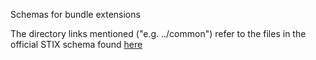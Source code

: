 Schemas for bundle extensions

The directory links mentioned ("e.g. ../common") refer to the files in the
official STIX schema found
[here](https://github.com/oasis-open/cti-stix2-json-schemas/tree/master/schemas)
